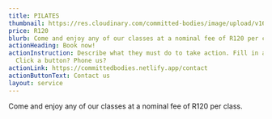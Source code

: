 ```yaml
---
title: PILATES
thumbnail: https://res.cloudinary.com/committed-bodies/image/upload/v1642663660/services/pilates-scaled.png
price: R120
blurb: Come and enjoy any of our classes at a nominal fee of R120 per class.
actionHeading: Book now!
actionInstruction: Describe what they must do to take action. Fill in a form?
  Click a button? Phone us?
actionLink: https://committedbodies.netlify.app/contact
actionButtonText: Contact us
layout: service
---
```

Come and enjoy any of our classes at a nominal fee of R120 per class.